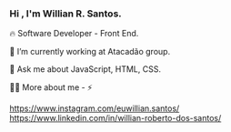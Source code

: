 ### Hi , I'm Willian R. Santos.

🔥 Software Developer - Front End.

🔭 I’m currently working at Atacadão group.

💬 Ask me about JavaScript, HTML, CSS.

 👨‍💻 More about me - ⚡

https://www.instagram.com/euwillian.santos/
https://www.linkedin.com/in/willian-roberto-dos-santos/
